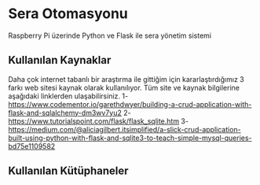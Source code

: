 # Sera Otomasyonu
Raspberry Pi üzerinde Python ve Flask ile sera yönetim sistemi

## Kullanılan Kaynaklar
Daha çok internet tabanlı bir araştırma ile gittiğim için kararlaştırdığımız 3 farkı web sitesi kaynak olarak kullanılıyor. Tüm site ve kaynak bilgilerine aşağıdaki linklerden ulaşabilirsiniz.
1-https://www.codementor.io/garethdwyer/building-a-crud-application-with-flask-and-sqlalchemy-dm3wv7yu2
2-https://www.tutorialspoint.com/flask/flask_sqlite.htm
3-https://medium.com/@aliciagilbert.itsimplified/a-slick-crud-application-built-using-python-with-flask-and-sqlite3-to-teach-simple-mysql-queries-bd75e1109582
## Kullanılan Kütüphaneler
